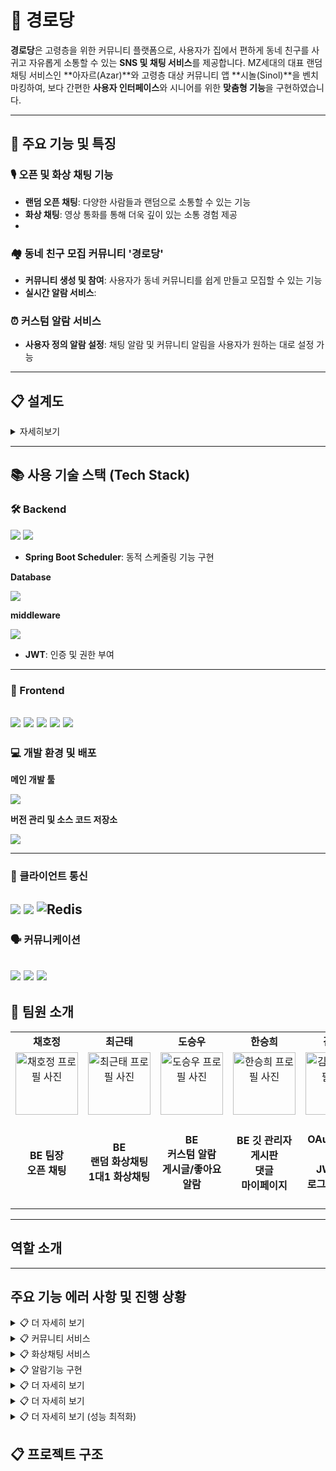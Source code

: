 # 🏡 경로당


**경로당**은 고령층을 위한 커뮤니티 플랫폼으로, 사용자가 집에서 편하게 동네 친구를 사귀고 자유롭게 소통할 수 있는 **SNS 및 채팅 서비스**를 제공합니다.
 MZ세대의 대표 랜덤 채팅 서비스인 **아자르(Azar)**와 고령층 대상 커뮤니티 앱 **시놀(Sinol)**을 벤치마킹하여, 
 보다 간편한 **사용자 인터페이스**와 시니어를 위한 **맞춤형 기능**을 구현하였습니다.

---
## 📌 주요 기능 및 특징

### 🎙️ 오픈 및 화상 채팅 기능
- **랜덤 오픈 채팅**: 다양한 사람들과 랜덤으로 소통할 수 있는 기능  
- **화상 채팅**: 영상 통화를 통해 더욱 깊이 있는 소통 경험 제공
- 
### 🏘️ 동네 친구 모집 커뮤니티 '경로당'
- **커뮤니티 생성 및 참여**: 사용자가 동네 커뮤니티를 쉽게 만들고 모집할 수 있는 기능  
- **실시간 알람 서비스**: 

### ⏰ 커스텀 알람 서비스
- **사용자 정의 알람 설정**: 채팅 알람 및 커뮤니티 알림을 사용자가 원하는 대로 설정 가능 
  
---
## 📋 설계도
<details>
<summary>자세히보기</summary>

### ERD

![너의 손주는 (2)](https://github.com/user-attachments/assets/1be67d24-b92a-4ca2-9bff-5d057a5056e5)
---

### 유즈케이스 다이어그램

![user case 다이어그램-페이지-1의 복사본 drawio](https://github.com/user-attachments/assets/e068f002-799b-464c-a721-786c45cb78e8)
---

### 시퀀스 다이어그램

![시퀀스 다이어그램 (2)](https://github.com/user-attachments/assets/1975a2e3-e565-446b-afad-3c2d2e8c152e)


</details>

---

## 📚 사용 기술 스택 (Tech Stack)

### 🛠 Backend

 <img src="https://img.shields.io/badge/Java-007396?style=for-the-badge&logo=Java&logoColor=white">
 <img src="https://img.shields.io/badge/Spring Boot-6DB33F?style=for-the-badge&logo=spring boot&logoColor=white">

   - **Spring Boot Scheduler**: 동적 스케줄링 기능 구현
 
<strong>Database</strong>

  <img src="https://img.shields.io/badge/My Sql-4479A1?style=for-the-badge&logo=mysql&logoColor=white"> 
  
<strong>middleware</strong>
 
  <img src="https://img.shields.io/badge/redis-%23DD0031.svg?style=for-the-badge&logo=redis&logoColor=white">

  


- **JWT**: 인증 및 권한 부여
---

### 🎨 Frontend
<img src="https://img.shields.io/badge/html5-E34F26?style=for-the-badge&logo=html5&logoColor=white">  <img src="https://img.shields.io/badge/css3-1572B6?style=for-the-badge&logo=css3&logoColor=white">  <img src="https://img.shields.io/badge/Thymeleaf-005F0F?style=for-the-badge&logo=Thymeleaf&logoColor=white">  <img src="https://img.shields.io/badge/CKEditor-0287D0?style=for-the-badge&logo=ckeditor4&logoColor=white">
<img src="https://img.shields.io/badge/javascript-%23323330.svg?style=for-the-badge&logo=javascript&logoColor=%23F7DF1E"> 
---

### 💻 개발 환경 및 배포

<strong>메인 개발 툴</strong>

 <img src="https://img.shields.io/badge/IntelliJ IDEA -000000?style=for-the-badge&logo=intellijidea&logoColor=white">
  
 <strong>버전 관리 및 소스 코드 저장소  </strong>
 
  <img src="https://img.shields.io/badge/GitHub -181717?style=for-the-badge&logo=github&logoColor=white">
  
---

### 📡 클라이언트 통신
 <img src="https://img.shields.io/badge/WebSocket API-색상?style=for-the-badge&logo=rsocket&logoColor=white"> <img src="https://img.shields.io/badge/webrtc -333333?style=for-the-badge&logo=webrtc&logoColor=white">  ![Redis](https://img.shields.io/badge/redis-%23DD0031.svg?style=for-the-badge&logo=redis&logoColor=white)
---

### 🗣 커뮤니케이션
 <img src="https://img.shields.io/badge/Notion-%23000000.svg?style=for-the-badge&logo=notion&logoColor=white"> <img src="https://img.shields.io/badge/Zoom-2D8CFF?style=for-the-badge&logo=zoom&logoColor=white"> <img src="https://img.shields.io/badge/Discord-%235865F2.svg?style=for-the-badge&logo=discord&logoColor=white">
---


## 📌 팀원 소개

<table>
  <tbody>
    <!-- 첫 번째 행: 팀원 이름 -->
    <tr>
      <td align="center"><b>채호정</b></td>
      <td align="center"><b>최근태</b></td>
      <td align="center"><b>도승우</b></td>
      <td align="center"><b>한승희</b></td>
      <td align="center"><b>김강민</b></td>
    </tr>
    <tr>
      <td align="center">
        <a href="https://github.com/Hojeong016">
          <img src="https://avatars.githubusercontent.com/Hojeong016" width="100px;" alt="채호정 프로필 사진"/>
        </a>
      </td>
      <td align="center">
        <a href="https://github.com/MagongDo">
           <img src="https://avatars.githubusercontent.com/RooDu" width="100px;" alt="최근태 프로필 사진"/>
        </a>
      </td>
      <td align="center">
        <a href="https://github.com/RooDu">
        <img src="https://avatars.githubusercontent.com/MagongDo" width="100px;" alt="도승우 프로필 사진"/>
        </a>
      </td>
      <td align="center">
        <a href="https://github.com/SeungHuiHan">
          <img src="https://avatars.githubusercontent.com/SeungHuiHan" width="100px;" alt="한승희 프로필 사진"/>
        </a>
      </td>
      <td align="center">
        <a href="https://github.com/adorahelen">
          <img src="https://avatars.githubusercontent.com/adorahelen" width="100px;" alt="김강민 프로필 사진"/>
        </a>
      </td>
    </tr>
    <tr>
      <td align="center"><b>BE 팀장<br/>오픈 채팅</b></td>
      <td align="center"><b>BE<br/>랜덤 화상채팅<br/>1대1 화상채팅</b></td>
      <td align="center"><b>BE<br/>커스텀 알람<br/>게시글/좋아요 알람</b></td>
      <td align="center"><b>BE 깃 관리자<br/>게시판<br/>댓글<br/>마이페이지</b></td>
      <td align="center"><b>BE<br/>OAuth2 로그인<br/>JWT토큰<br/>로그인/회원가입</b></td>
    </tr>
  </tbody>
</table>

---

## 역할 소개 

 




---
## 주요 기능 에러 사항 및 진행 상황 


<details>
<summary>📋 더 자세히 보기</summary>

-작성

</details>

<details>
<summary>📋 커뮤니티 서비스 </summary>

### 🔍 미리 보기
- [게시글](#게시글)
- [댓글](#댓글)
- [마이 페이지](#마이-페이지)
- [해결해야할 점](#해결해야할-점)
- [추가 구현할 것](#추가-구현할-것)
- [더보기](#더보기)

### 게시글 
#### 게시글 목록
![image](https://github.com/user-attachments/assets/34bae5d1-9f2c-466f-ad81-67e004924279)
- 메인 페이지에서 경로당에 입장하면 게시글 목록이 나옵니다.
- 게시글 번호, 게시글 내용, 작성자(이메일), 작성일, 조회수, 좋아요 개수를 확인할 수 있습니다.
- 게시글 내용을 클릭하면 해당 게시글 단일 조회가 가능합니다.
- 한페이지가 게시글 목록 10개 조회가 가능하고 페이징 기능을 통해 페이지를 넘길 수 있습니다.

  
#### 새 글 등록
![image](https://github.com/user-attachments/assets/021cc8ec-f3d8-4880-9301-6556f5d9f9be)
- 웹 기반 텍스트 에디터인 CKEditor를 사용해서 내용을 작성할 수 있습니다.


#### 글 수정 시
![image](https://github.com/user-attachments/assets/9408f5e7-a015-4301-ac40-aa4456b20de0)
- 등록한 글을 수정시에 이미지를 올릴 수 있습니다.

#### 게시글 단일 조회
![image](https://github.com/user-attachments/assets/9d110ad9-c318-4bcb-9b9a-bfa98f3eed17)
- 해당 게시글 작성자만 수정, 삭제 버튼이 보입니다.
- 게시글 제목, 작성자 프로필 사진, 작성자(이메일), 작성일, 조회수, 게시글 내용, 좋아요, 댓글 수, 댓글이 나옵니다.
---

### 댓글
![image](https://github.com/user-attachments/assets/60b1153f-28ed-4065-8971-55d4fb09b94a)
- 현자 사용자의 이메일과 프로필 사진이 보입니다.
- 댓글을 등록하면 실시간으로 렌더링이 됩니다.
- 댓글에 대댓글을 작성할 수 있습니다.
- 댓글과 대댓글의 색이 구분됩니다.
- 현재 사용자가 작성한 댓글에만 수정, 삭제 버튼이 보입니다.
- 댓글을 삭제하면 '삭제된 댓글입니다'로 표시됩니다.
---

### 마이 페이지
#### 마이페이지의 메인
![image](https://github.com/user-attachments/assets/d3547c8b-a292-4ee0-8c99-5ccc2a883961)
- 회원 정보 수정, 현재사용자가 작성한 게시글, 댓글, 좋아요한 게시글 페이지로 이동이 가능합니다.
- 탈퇴하기 버튼이 존재합니다.

#### 회원 정보 수정 페이지
![image](https://github.com/user-attachments/assets/070c9d5d-236a-44c9-8794-b695dde6eeb4)
- 프로필 사진이 수정 가능합니다

#### 사용자가 작성한 게시글 목록 페이지
![image](https://github.com/user-attachments/assets/70ace36b-70f4-4435-81cc-f71b1aaf3cae)
- 현재 사용자가 작성한 게시글 목록 확인이 가능합니다.
- 게시글 제목을 누르면 해당 게시글 페이지로 이동합니다.

#### 사용자가 작성한 댓글 목록 페이지
![image](https://github.com/user-attachments/assets/6819b8b7-492a-4fe9-a2db-16d568f87942)
- 현재 사용자가 작성한 댓글 목록 확인이 가능합니다.
- 해당 댓글 내용, 작성일, 게시글 제목 확인이 가능합니다.
- 댓글을 누르면 해당 댓글이 작성된 게시글 페이지로 이동합니다.

#### 사용자가 좋아요한 게시글 목록 페이지
![image](https://github.com/user-attachments/assets/4a2e8688-64e4-4dcd-a2ff-a9a2d5719fd6)
- 사용자가 좋아요한 게시글 목록 확인이 가능합니다.
- 게시글 제목을 누르면 해당 게시글 페이지로 이동합니다.

#### 탈퇴하기
![image](https://github.com/user-attachments/assets/08d2fcb6-d10c-4ff5-9fd7-166d2eb8477d)
- 탈퇴하기 버튼을 누르면 디비에서 사용자의 정보가 사라집니다.

![image](https://github.com/user-attachments/assets/e166532e-193a-4ac5-a005-c0868b4959d3)
- 탈퇴한 사용자가 작성한 게시글의 작성자는 '탈퇴한 사용자입니다.'로 표시됩니다.
---

### 해결해야할 점
- 새 글 등록 시 이미지 업로드가 실패하는 문제가 있었습니다. 이는 게시글 ID가 자동 생성된 후 그 ID를 기반으로 이미지 객체를 생성하고 저장하는 로직이었기 때문에, 아직 저장되지 않은 게시글에 이미지를 첨부하려다 보니 생긴 문제입니다. 현재 글 수정시에만 이미지 등록이 가능한 상태입니다.
- 댓글 목록을 js에 많이 의존하여 코드를 작성했습니다.
- 마이페이지 댓글 목록에서 하나의 댓글을 누르면, 해당 게시물 페이지로 이동해서 바로 댓글로 갈 수 있도록 만들어야 합니다. ajax로직 수정이 필요해보입니다. 

### 추가 구현할 것
- 게시글 검색 기능(키워드로 검색)
- 게시글 카테고리 구분
- 댓글 페이징
- 관리자 페이지 만들기

### 더보기

</details>

<details>

<summary>📋 화상채팅 서비스 </summary>

## <U>🎥 랜덤 화상채팅 미리보기</U>

![프로젝트 (online-video-cutter com)](https://github.com/user-attachments/assets/7db99e2b-6c8b-4b0a-a52c-d08588b7b233)


![화면 캡처 2024-10-16 004748](https://github.com/user-attachments/assets/5fb6149f-4859-4813-bcc8-d5af62023c73)

# 1대1 랜덤 화상 채팅
WebSocket, Spring, WebRTC를 활용하여 구현한 1대1 랜덤 화상 채팅 입니다. 
사용자는 간단한 인터페이스를 통해 다른 사용자와 실시간으로 화상 대화를 할 수 있습니다. 
랜덤 매칭 기능을 통해 새로운 사람들과 쉽게 연결할 수 있습니다.

## 주요 기능
 - 1대1 랜덤 매칭: 사용자를 무작위로 매칭하여 화상 채팅을 연결합니다.
 - 실시간 화상 통화: WebRTC를 이용한 안정적인 실시간 영상 및 음성 통화 기능.
 - 채팅 메시지: 화상 통화 중 텍스트 메시지를 주고받을 수 있습니다.
 - 사용자 상태 표시: 사용자 퇴장 시 알림메세지를 표시합니다.

### 사용 방법
 - 애플리케이션에 접속하면 "랜덤 채팅 시작" 버튼이 표시됩니다.
 - 버튼을 클릭하여 다른 사용자와 매칭을 시도합니다.
 - 매칭이 성공하면 화상 통화가 시작됩니다.
 - 통화 중에는 음성, 영상 및 텍스트 채팅을 이용할 수 있습니다.
 - 통화를 끊으시면 다시 랜덤채팅 메인화면으로 돌아갑니다.
   
</details>
<details>
<summary>📋 알람기능 구현 </summary>

### 🔍 미리 보기
- [커스텀 알람 리스트 화면](#커스텀-알람-리스트-화면)
- [커스텀 알람 생성](#커스텀-알람-생성)
- [수정된 알람 리스트](#수정된-알람-리스트)
- [알람 수정](#알람-수정)
- [일반 알림 리스트](#일반-알림-리스트)

### 커스텀 알람 리스트 화면

![커스텀 알람 리스트](https://github.com/user-attachments/assets/e04c539c-dacf-471f-a36f-3b4ab89e1528)

사용자가 추가한 알람들의 리스트를 보여주는 화면입니다. 각 알람은 수정 및 삭제가 가능하며, 알람은 설정한 시간에 맞춰 작동합니다.


### 커스텀 알람 생성

![커스텀 알람 생성](https://github.com/user-attachments/assets/db979627-e559-49ee-87b6-009b7461877d)

사용자가 알람을 생성할 수 있는 화면입니다. 알람 메시지와 시간과 요일을 설정하고, 알람을 활성화할 요일을 선택할 수 있습니다. 알람은 동적 스케줄링을 통해 선택된 요일과 시간에 맞춰 작동합니다.
커스텀 알람을 웹소켓으로 구현할 때 클라이언트 입력을 수신 받는 handlermessage에서 순환 참조가 발생하여 AplicationEvent를 활용하여 커스텀 서비스를 직접 참조 하지 않도록 구현하여 순환참조를 해결하였습니다.


### 수정된 알람 리스트

![수정된 알람](https://github.com/user-attachments/assets/cf6bccef-8630-4252-bf1d-59e5bee6ab62)

수정된 알람은 리스트에서 실시간으로 반영되며, 사용자가 설정한 새로운 시간과 메시지로 업데이트됩니다.


### 알람 수정

![알람 수정](https://github.com/user-attachments/assets/9d2a3465-6f45-42e2-b304-48c0ee0a7d9c)

기존 알람을 수정할 수 있는 화면입니다. 알람 시간을 변경하고 요일을 추가/제거할 수 있으며, 메시지 역시 수정 가능합니다.


### 일반 알림 리스트


![일반 알림 리스트](https://github.com/user-attachments/assets/fd22e1ea-3b8f-414c-ae28-e327ec44d8db)

사용자가 설정한 알람 외에도 댓글 및 좋아요 알림을 실시간으로 받을 수 있습니다. 

알림 리스트는 최신 알림부터 보여지며, 각 알림의 상세 내용이 표시됩니다.

알람은 알람 타입에 따라 구별되어 리스트을 받을 수 있습니다.

댓글 및 좋아요 알림같은 경우 클릭 시 읽음 처리가 되며 알림 리스트에 더이상 나오지 않게 하였고 게시물 api로 이동할 수 있도록 설계하였습니다.



</details>

<details>
<summary>📋 더 자세히 보기 </summary>

- 

</details>

<details>
<summary>📋 더 자세히 보기 </summary>


</details>
<details>
<summary>📋 더 자세히 보기 (성능 최적화)</summary>


</details>



## 📋 프로젝트 구조


